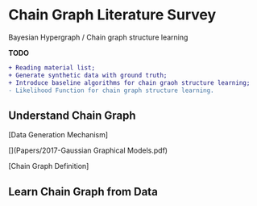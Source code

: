 # Chain Graph Literature Survey
Bayesian Hypergraph / Chain graph structure learning 

**TODO**
```diff
+ Reading material list;
+ Generate synthetic data with ground truth;
+ Introduce baseline algorithms for chain graoh structure learning;
- Likelihood Function for chain graph structure learning.
```

## Understand Chain Graph
[Data Generation Mechanism]

[](Papers/2017-Gaussian Graphical Models.pdf)

[Chain Graph Definition]

## Learn Chain Graph from Data

